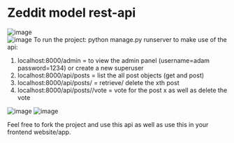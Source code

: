 # Zeddit model rest-api
![image](https://cdn1.bbcode0.com/uploads/2021/8/26/06a9ed871bc475ab0168cc0477f85424-full.jpg)
<br>
![image](https://cdn1.bbcode0.com/uploads/2021/8/26/ea0975708f09c17bdb6ae3ab7f9b462c-full.jpg)
To run the project: python manage.py runserver
to make use of the api:
1. localhost:8000/admin = to view the admin panel (username=adam password=1234) or create a new superuser
2. localhost:8000/api/posts = list the all post objects (get and post)
3. localhost:8000/api/posts/<int x> = retrieve/ delete the xth post
4. localhost:8000/api/posts/<int x>/vote = vote for the post x as well as delete the vote

![image](https://cdn1.bbcode0.com/uploads/2021/8/26/4f269ff20a7d9098895a3c8c591351b9-full.jpg)
![image](https://cdn1.bbcode0.com/uploads/2021/8/26/f8825f88dab7949bb28a8e2e77eb3100-full.jpg)

Feel free to fork the project and use this api as well as use this in your frontend website/app.
